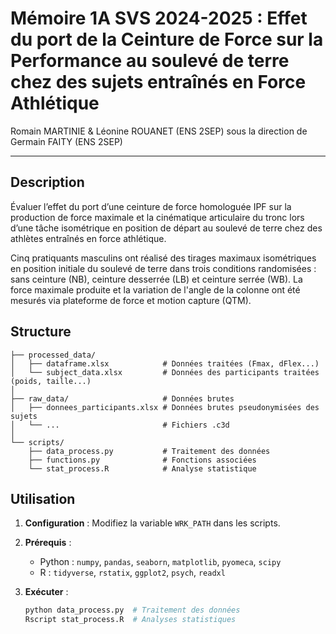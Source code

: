 # Mémoire 1A SVS 2024-2025 : Effet du port de la Ceinture de Force sur la Performance au soulevé de terre chez des sujets entraînés en Force Athlétique

Romain MARTINIE & Léonine ROUANET (ENS 2SEP) sous la direction de Germain FAITY (ENS 2SEP)

---

## Description
Évaluer l’effet du port d’une ceinture de force homologuée IPF sur la production de force maximale et la cinématique articulaire du tronc lors d’une tâche isométrique en position de départ au soulevé de terre chez des athlètes entraînés en force athlétique.

Cinq pratiquants masculins ont réalisé des tirages maximaux isométriques en position initiale du soulevé de terre dans trois conditions randomisées : sans ceinture (NB), ceinture desserrée (LB) et ceinture serrée (WB). La force maximale produite et la variation de l'angle de la colonne ont été mesurés via plateforme de force et motion capture (QTM).


## Structure

```
├── processed_data/
│   ├── dataframe.xlsx            # Données traitées (Fmax, dFlex...)
│   └── subject_data.xlsx         # Données des participants traitées (poids, taille...)
│
├── raw_data/                     # Données brutes
│   ├── donnees_participants.xlsx # Données brutes pseudonymisées des sujets
│   └── ...                       # Fichiers .c3d 
│  
└── scripts/
    ├── data_process.py           # Traitement des données
    ├── functions.py              # Fonctions associées
    └── stat_process.R            # Analyse statistique

```


## Utilisation

1. **Configuration** : Modifiez la variable `WRK_PATH` dans les scripts.

2. **Prérequis** :
   - Python : `numpy`, `pandas`, `seaborn`, `matplotlib`, `pyomeca`, `scipy`
   - R : `tidyverse`, `rstatix`, `ggplot2`, `psych`, `readxl`

3. **Exécuter** :
   ```bash
   python data_process.py  # Traitement des données
   Rscript stat_process.R  # Analyses statistiques
   ```